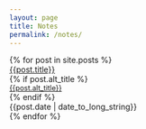 ```yaml
---
layout: page
title: Notes
permalink: /notes/
---
```


<ul id="entry-list" style="list-style: none; margin: 0; padding: 0">
{% for post in site.posts %}
    <li class="entry-list-item">
        <div style="display: flex; flex-flow: column wrap;">
            <a href="{{post.url | relative_url}}">{{post.title}}</a>
            {% if post.alt_title %}
                <a href="{{post.url | relative_url}}" style="font-size: 0.9em">{{post.alt_title}}</a>
            {% endif %}
        </div>
        <span class="post-list-date">{{post.date | date_to_long_string}}</span>
    </li>
{% endfor %}
</ul>